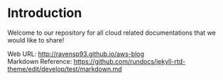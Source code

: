 # Introduction



Welcome to our repository for all cloud related documentations that we would like to share!

Web URL: http://ravensp93.github.io/aws-blog \
Markdown Reference: https://github.com/rundocs/jekyll-rtd-theme/edit/develop/test/markdown.md

